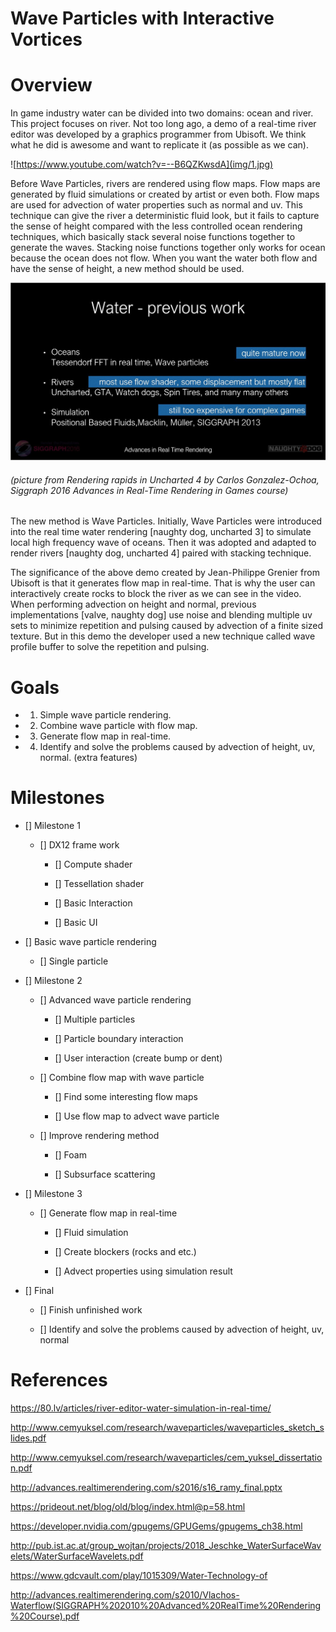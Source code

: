 Wave Particles with Interactive Vortices
========================

Overview 
======================

In game industry water can be divided into two domains: ocean and river. This project focuses on river. Not too long ago, a demo of a real-time river editor was developed by a graphics programmer from Ubisoft. We think what he did is awesome and want to replicate it (as possible as we can).

![https://www.youtube.com/watch?v=--B6QZKwsdA](img/1.jpg)

Before Wave Particles, rivers are rendered using flow maps. Flow maps are generated by fluid simulations or created by artist or even both. Flow maps are used for advection of water properties such as normal and uv. This technique can give the river a deterministic fluid look, but it fails to capture the sense of height compared with the less controlled ocean rendering techniques, which basically stack several noise functions together to generate the waves. Stacking noise functions together only works for ocean because the ocean does not flow. When you want the water both flow and have the sense of height, a new method should be used.

![](img/2.JPG)

###### (picture from Rendering rapids in Uncharted 4 by Carlos Gonzalez-Ochoa, Siggraph 2016 Advances in Real-Time Rendering in Games course)

The new method is Wave Particles. Initially, Wave Particles were introduced into the real time water rendering [naughty dog, uncharted 3] to simulate local high frequency wave of oceans. Then it was adopted and adapted to render rivers [naughty dog, uncharted 4] paired with stacking technique.

The significance of the above demo created by Jean-Philippe Grenier from Ubisoft is that it generates flow map in real-time. That is why the user can interactively create rocks to block the river as we can see in the video. When performing advection on height and normal, previous implementations [valve, naughty dog] use noise and blending multiple uv sets to minimize repetition and pulsing caused by advection of a finite sized texture. But in this demo the developer used a new technique called wave profile buffer to solve the repetition and pulsing.

Goals
======================

* 1. Simple wave particle rendering.

* 2. Combine wave particle with flow map.

* 3. Generate flow map in real-time.

* 4. Identify and solve the problems caused by advection of height, uv, normal. (extra features)

Milestones
======================

- [] Milestone 1

  - [] DX12 frame work
  
    - [] Compute shader

    - [] Tessellation shader

    - [] Basic Interaction

    - [] Basic UI

 - [] Basic wave particle rendering

    - [] Single particle

- [] Milestone 2

  - [] Advanced wave particle rendering

    - [] Multiple particles

    - [] Particle boundary interaction

    - [] User interaction (create bump or dent) 

  - [] Combine flow map with wave particle

    - [] Find some interesting flow maps

    - [] Use flow map to advect wave particle

  - [] Improve rendering method

    - [] Foam

    - [] Subsurface scattering

- [] Milestone 3

  - [] Generate flow map in real-time

    - [] Fluid simulation

    - [] Create blockers (rocks and etc.)

    - [] Advect properties using simulation result

- [] Final

  - [] Finish unfinished work

  - [] Identify and solve the problems caused by advection of height, uv, normal

References
======================

https://80.lv/articles/river-editor-water-simulation-in-real-time/

http://www.cemyuksel.com/research/waveparticles/waveparticles_sketch_slides.pdf

http://www.cemyuksel.com/research/waveparticles/cem_yuksel_dissertation.pdf

http://advances.realtimerendering.com/s2016/s16_ramy_final.pptx

https://prideout.net/blog/old/blog/index.html@p=58.html

https://developer.nvidia.com/gpugems/GPUGems/gpugems_ch38.html

http://pub.ist.ac.at/group_wojtan/projects/2018_Jeschke_WaterSurfaceWavelets/WaterSurfaceWavelets.pdf

https://www.gdcvault.com/play/1015309/Water-Technology-of

http://advances.realtimerendering.com/s2010/Vlachos-Waterflow(SIGGRAPH%202010%20Advanced%20RealTime%20Rendering%20Course).pdf
